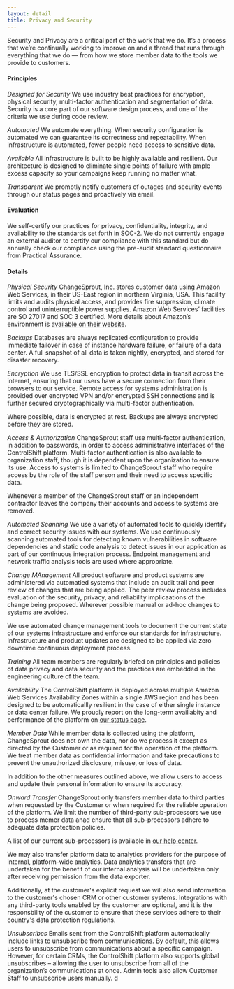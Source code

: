 ```yaml
---
layout: detail
title: Privacy and Security
---
```

Security and Privacy are a critical part of the work that we do. It’s a process that we’re continually working to improve on and a thread that runs through everything that we do — from how we store member data to the tools we provide to customers.
 
#### Principles
 
*Designed for Security*
We use industry best practices for encryption, physical security, multi-factor authentication and segmentation of data. Security is a core part of our software design process, and one of the criteria we use during code review.
 
*Automated*
We automate everything. When security configuration is automated we can guarantee its correctness and repeatability. When infrastructure is automated, fewer people need access to sensitive data.
 
*Available*
All infrastructure is built to be highly available and resilient. Our architecture is designed to eliminate single points of failure with ample excess capacity so your campaigns keep running no matter what.
 
*Transparent*
We promptly notify customers of outages and security events through our status pages and proactively via email.
 
#### Evaluation
We self-certify our practices for privacy, confidentiality, integrity, and availability to the standards set forth in SOC-2. We do not currently engage an external auditor to certify our compliance with this standard but do annually check our compliance using the pre-audit standard questionnaire from Practical Assurance. 

#### Details
 
*Physical Security*
ChangeSprout, Inc. stores customer data using Amazon Web Services, in their US-East region in northern Virginia, USA. This facility limits and audits physical access, and provides fire suppression, climate control and uninterruptible power supplies. Amazon Web Services’ facilities are SO 27017 and SOC 3 certified. More details about Amazon’s environment is [available on their website](https://aws.amazon.com/security/).
 
*Backups*
Databases are always replicated configuration to provide immediate failover in case of instance hardware failure, or failure of a data center. A full snapshot of all data is taken nightly, encrypted, and stored for disaster recovery.

 
*Encryption*
We use TLS/SSL encryption to protect data in transit across the internet, ensuring that our users have a secure connection from their browsers to our service. Remote access for systems administration is provided over encrypted VPN and/or encrypted SSH connections and is further secured cryptographically via multi-factor authentication.  
 
Where possible, data is encrypted at rest. Backups are always encrypted before they are stored.
 
*Access & Authorization*
ChangeSprout staff use multi-factor authentication, in addition to passwords, in order to access administrative interfaces of the ControlShift platform. Multi-factor authentication is also available to organization staff, though it is dependent upon the organization to ensure its use. Access to systems is limited to ChangeSprout staff who require access by the role of the staff person and their need to access specific data.

Whenever a member of the ChangeSprout staff or an independent contractor leaves the company their accounts and access to systems are removed.  

*Automated Scanning*
We use a variety of automated tools to quickly identify and correct security issues with our systems. We use continuously scanning automated tools for detecting known vulnerabilities in software dependencies and static code analysis to detect issues in our application as part of our continuous integration process. Endpoint management and network traffic analysis tools are used where appropriate. 

*Change MAnagement*
All product software and product systems are administered via automatied systems that include an audit trail and peer review of changes that are being applied. The peer review process includes evaluation of the security, privacy, and reliability implicaations of the change being proposed. Wherever possible manual or ad-hoc changes to systems are avoided.

We use automated change management tools to document the current state of our systems infrastructure and enforce our standards for infrastructure.  Infrastructure and product updates are designed to be applied via zero downtime continuous deployment process.

*Training*
All team members are regularly briefed on principles and policies of data privacy and data security and the practices are embedded in the engineering culture of the team.

*Availability*
The ControlShift platform is deployed across multiple Amazon Web Services Availability Zones within a single AWS region and has been designed to be automaticallly resilient in the case of either single instance or data center failure. We proudly report on the long-term availiabity and performance of the platform on [our status page](https://status.controlshiftlabs.com/).

*Member Data*
While member data is collected using the platform, ChangeSprout does not own the data, nor do we process it except as directed by the Customer or as required for the operation of the platform. We treat member data as confidential information and take precautions to prevent the unauthorized disclosure, misuse, or loss of data.
 
In addition to the other measures outlined above, we allow users to access and update their personal information to ensure its accuracy.

*Onward Transfer* 
ChangeSprout only transfers member data to third parties when requested by the Customer or when required for the reliable operation of the platform. We limit the number of third-party sub-processors we use to process memer data anad ensure that all sub-processors adhere to adequate data protection policies. 

A list of our current sub-processors is available in [our help center](https://support.controlshiftlabs.com/hc/en-us/articles/360000175976).

We may also transfer platform data to analytics providers for the purpose of internal, platform-wide analytics. Data analytics transfers that are undertaken for the benefit of our internal analysis will be undertaken only after receiving permission from the data exporter. 

Additionally, at the customer's explicit request we will also send information to the customer's chosen CRM or other customer systems. Integrations with any third-party tools enabled by the customer are optional, and it is the responsbility of the customer to ensure that these services adhere to their country's data protection regulations.

*Unsubscribes*
Emails sent from the ControlShift platform automatically include links to unsubscribe from communications. By default, this allows users to unsubscribe from communications about a specific campaign. However, for certain CRMs, the ControlShift platform also supports global unsubscribes – allowing the user to unsubscribe from all of the organization’s communications at once. Admin tools also allow Customer Staff to unsubscribe users manually. d

